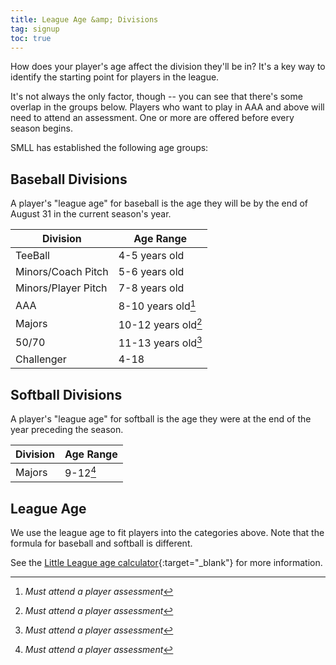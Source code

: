 ```yaml
---
title: League Age &amp; Divisions
tag: signup
toc: true
---
```


How does your player's age affect the division they'll be in?
It's a key way to identify the starting point for players in
the league.

It's not always the only factor, though -- you can see that
there's some overlap in the groups below.  Players who want
to play in AAA and above will need to attend an assessment.
One or more are offered before every season begins.

SMLL has established the following age groups:

## Baseball Divisions

A player's "league age" for baseball is the age they will be by the end of August 31
in the current season's year.

| Division                | Age Range
|-------------------------|---------------------
| TeeBall                 | 4-5 years old
| Minors/Coach Pitch      | 5-6 years old
| Minors/Player Pitch     | 7-8 years old
| AAA                     | 8-10 years old[^1]
| Majors                  | 10-12 years old[^1]
| 50/70                   | 11-13 years old[^1]
| Challenger              | 4-18

## Softball Divisions

A player's "league age" for softball is the age they were at the end of the 
year preceding the season.

| Division                | Age Range
|-------------------------|---------------------
| Majors                  | 9-12[^1]


## League Age

We use the league age to fit players into the categories above. Note that the
formula for baseball and softball is different.

See the [Little League age calculator](https://www.littleleague.org/play-little-league/determine-league-age/){:target="_blank"}
for more information.


[^1]: *Must attend a player assessment*
